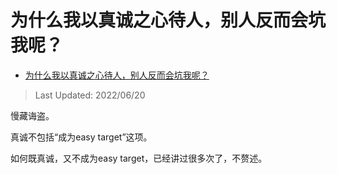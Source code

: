 # 为什么我以真诚之心待人，别人反而会坑我呢？

- [为什么我以真诚之心待人，别人反而会坑我呢？](https://www.zhihu.com/question/536085567/answer/2536747459)

>Last Updated: 2022/06/20

慢藏诲盗。

真诚不包括“成为easy target”这项。

如何既真诚，又不成为easy target，已经讲过很多次了，不赘述。

